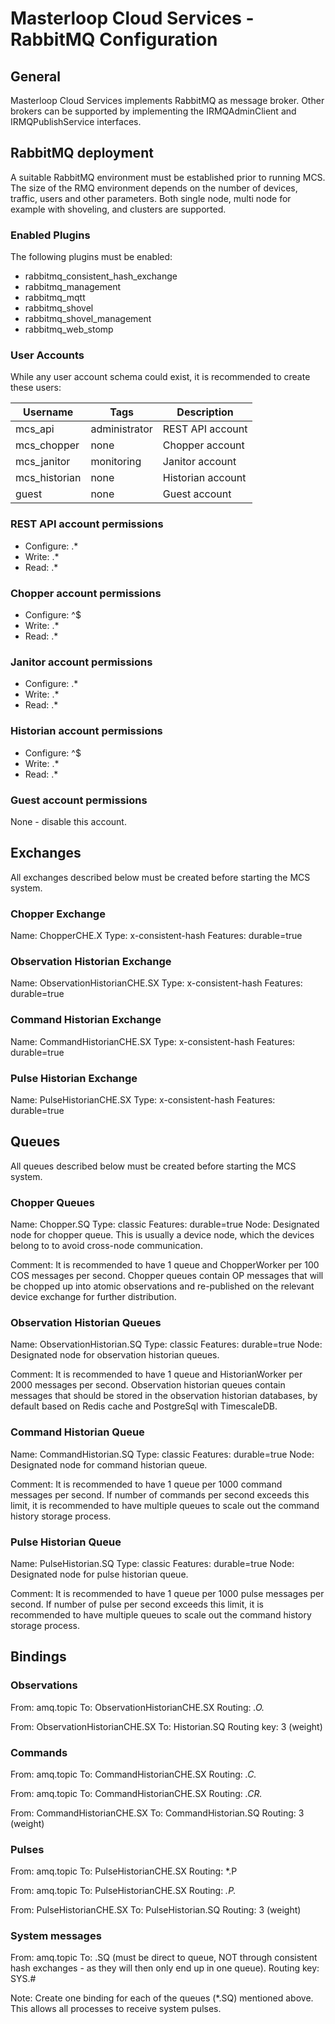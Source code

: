 ﻿# Masterloop Cloud Services - RabbitMQ Configuration

## General
Masterloop Cloud Services implements RabbitMQ as message broker.
Other brokers can be supported by implementing the IRMQAdminClient and IRMQPublishService interfaces.

## RabbitMQ deployment
A suitable RabbitMQ environment must be established prior to running MCS.
The size of the RMQ environment depends on the number of devices, traffic, users and other parameters.
Both single node, multi node for example with shoveling, and clusters are supported.

### Enabled Plugins
The following plugins must be enabled:
- rabbitmq_consistent_hash_exchange
- rabbitmq_management
- rabbitmq_mqtt
- rabbitmq_shovel
- rabbitmq_shovel_management
- rabbitmq_web_stomp

### User Accounts
While any user account schema could exist, it is recommended to create these users:

|Username     |Tags         |Description      |
|-------------|-------------|-----------------|
|mcs_api      |administrator|REST API account |
|mcs_chopper  |none         |Chopper account  |
|mcs_janitor  |monitoring   |Janitor account  |
|mcs_historian|none         |Historian account|
|guest        |none         |Guest account    |

### REST API account permissions
- Configure: .*
- Write: .*
- Read: .*

### Chopper account permissions
- Configure: ^$
- Write: .*
- Read: .*

### Janitor account permissions
- Configure: .*
- Write: .*
- Read: .*

### Historian account permissions
- Configure: ^$
- Write: .*
- Read: .*

### Guest account permissions
None - disable this account.

## Exchanges
All exchanges described below must be created before starting the MCS system.

### Chopper Exchange
Name: ChopperCHE.X
Type: x-consistent-hash
Features: durable=true

### Observation Historian Exchange
Name: ObservationHistorianCHE.SX
Type: x-consistent-hash
Features: durable=true

### Command Historian Exchange
Name: CommandHistorianCHE.SX
Type: x-consistent-hash
Features: durable=true

### Pulse Historian Exchange
Name: PulseHistorianCHE.SX
Type: x-consistent-hash
Features: durable=true

## Queues
All queues described below must be created before starting the MCS system.

### Chopper Queues
Name: Chopper<n>.SQ
Type: classic
Features: durable=true
Node: Designated node for chopper queue. This is usually a device node, which the devices belong to to avoid cross-node communication.

Comment: It is recommended to have 1 queue and ChopperWorker per 100 COS messages per second.
Chopper queues contain OP messages that will be chopped up into atomic observations and re-published on the relevant device exchange for further distribution.

### Observation Historian Queues
Name: ObservationHistorian<n>.SQ
Type: classic
Features: durable=true
Node: Designated node for observation historian queues.

Comment: It is recommended to have 1 queue and HistorianWorker per 2000 messages per second.
Observation historian queues contain messages that should be stored in the observation historian databases, by default based on Redis cache and PostgreSql with TimescaleDB.

### Command Historian Queue
Name: CommandHistorian<n>.SQ
Type: classic
Features: durable=true
Node: Designated node for command historian queue.

Comment: It is recommended to have 1 queue per 1000 command messages per second.
If number of commands per second exceeds this limit, it is recommended to have multiple queues to scale out the command history storage process.

### Pulse Historian Queue
Name: PulseHistorian<n>.SQ
Type: classic
Features: durable=true
Node: Designated node for pulse historian queue.

Comment: It is recommended to have 1 queue per 1000 pulse messages per second.
If number of pulse per second exceeds this limit, it is recommended to have multiple queues to scale out the command history storage process.

## Bindings

### Observations

From: amq.topic
To: ObservationHistorianCHE.SX
Routing: *.O.*

From: ObservationHistorianCHE.SX
To: Historian<n>.SQ
Routing key: 3 (weight)

### Commands

From: amq.topic
To: CommandHistorianCHE.SX
Routing: *.C.*

From: amq.topic
To: CommandHistorianCHE.SX
Routing: *.CR.*

From: CommandHistorianCHE.SX
To: CommandHistorian<n>.SQ
Routing: 3 (weight)


### Pulses

From: amq.topic
To: PulseHistorianCHE.SX
Routing: *.P

From: amq.topic
To: PulseHistorianCHE.SX
Routing: *.P.*

From: PulseHistorianCHE.SX
To: PulseHistorian<n>.SQ
Routing: 3 (weight)

### System messages

From: amq.topic
To: <queue names>.SQ  (must be direct to queue, NOT through consistent hash exchanges - as they will then only end up in one queue).
Routing key: SYS.#

Note: Create one binding for each of the queues (*.SQ) mentioned above. This allows all processes to receive system pulses.

